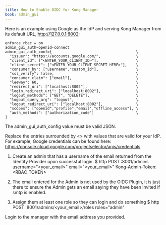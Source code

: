 ```yaml
---
title: How to Enable OIDC for Kong Manager
book: admin_gui
---
```


Here is an example using Google as the IdP and serving Kong Manager from its default URL, http://127.0.0.1:8002:

```
enforce_rbac = on
admin_gui_auth=openid-connect
admin_gui_auth_conf={                                      \
  "issuer": "https://accounts.google.com/",                \
  "client_id": ["<ENTER_YOUR_CLIENT_ID>"],                 \
  "client_secret": ["<ENTER_YOUR_CLIENT_SECRET_HERE>"],    \
  "consumer_by": ["username","custom_id"],                 \
  "ssl_verify": false,                                     \
  "consumer_claim": ["email"],                             \
  "leeway": 60,                                            \
  "redirect_uri": ["localhost:8002"],                      \
  "login_redirect_uri": ["localhost:8002"],                \
  "logout_methods": ["GET", "DELETE"],                     \
  "logout_query_arg": "logout",                            \
  "logout_redirect_uri": ["localhost:8002"],               \
  "scopes": ["openid","profile","email","offline_access"], \
  "auth_methods": ["authorization_code"]                   \
}
```

The admin_gui_auth_config value must be valid JSON.

Replace the entries surrounded by <> with values that are valid for your IdP. For example, Google credentials can be found here: https://console.cloud.google.com/projectselector/apis/credentials

1. Create an admin that has a username of the email returned from the Identity Provider upon successful login.
$ http POST :8001/admins username="<your_email>" email="<your_email>" Kong-Admin-Token:<RBAC_TOKEN>

2. The email entered for the Admin is not used by the OIDC Plugin, it is just there to ensure the Admin gets an email saying they have been invited if smtp is enabled.

3. Assign them at least one role so they can login and do something
$ http POST :8001/admins/<your_email>/roles roles="admin"

Login to the manager with the email address you provided.
